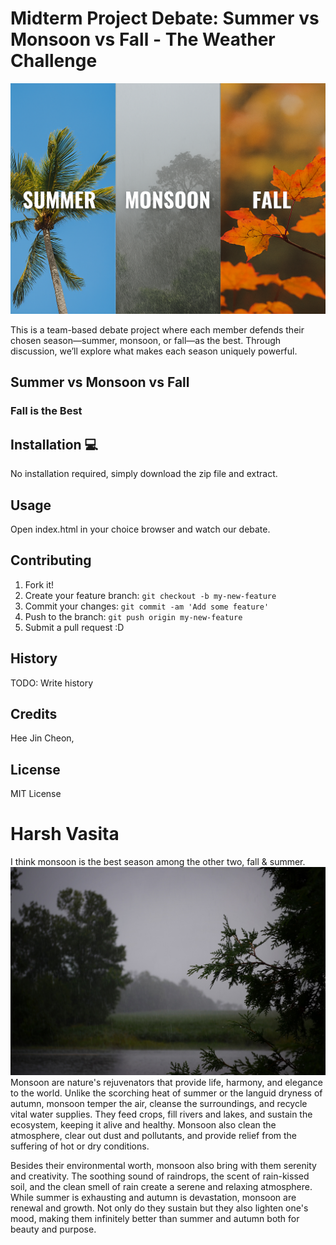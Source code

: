 # Midterm Project Debate: Summer vs Monsoon vs Fall - The Weather Challenge
![Picture of 3 weather Summer, Monsoon, and Fall](images/debate_main.png)

This is a team-based debate project where each member defends their chosen season—summer, monsoon, or fall—as the best. Through discussion, we’ll explore what makes each season uniquely powerful.

## Summer vs Monsoon vs Fall

### Fall is the Best


## Installation 💻
No installation required, simply download the zip file and extract.
## Usage
Open index.html in your choice browser and watch our debate.

## Contributing 
1. Fork it!
2. Create your feature branch: `git checkout -b my-new-feature`
3. Commit your changes: `git commit -am 'Add some feature'`
4. Push to the branch: `git push origin my-new-feature`
5. Submit a pull request :D

## History
TODO: Write history
## Credits
Hee Jin Cheon, 
## License
MIT License
# Harsh Vasita
I think monsoon is the best season among the other two, fall & summer.
![image alt](https://github.com/jake-hxf3/name_name_hw2/blob/d99ebb5780b3bc21c80205136c74ede045a2f426/rain-storm.jpg)
Monsoon are nature's rejuvenators that provide life, harmony, and elegance to the world. Unlike the scorching heat of summer or the languid dryness of autumn, monsoon temper the air, cleanse the surroundings, and recycle vital water supplies. They feed crops, fill rivers and lakes, and sustain the ecosystem, keeping it alive and healthy. Monsoon also clean the atmosphere, clear out dust and pollutants, and provide relief from the suffering of hot or dry conditions.

Besides their environmental worth, monsoon also bring with them serenity and creativity. The soothing sound of raindrops, the scent of rain-kissed soil, and the clean smell of rain create a serene and relaxing atmosphere. While summer is exhausting and autumn is devastation, monsoon are renewal and growth. Not only do they sustain but they also lighten one's mood, making them infinitely better than summer and autumn both for beauty and purpose.

